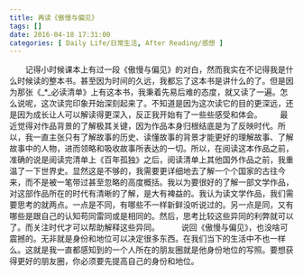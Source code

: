 ```yaml
---
title: 再读《傲慢与偏见》
tags: []
date: 2016-04-18 17:31:00
categories: [ Daily Life/日常生活, After Reading/感想 ]
---
```


　　记得小时候课本上有过一段《傲慢与偏见》的对白，然而我实在不记得我是什么时候读的整本书。甚至因为时间的久远，我都忘了这本书是讲什么的了。但是因为那张《_*_必读清单》上有这本书，我秉着先易后难的态度，就又读了一遍。怎么说呢，这次读完印象开始深刻起来了。不知道是因为这次读它的目的更深远，还是因为成长让人可以解读得更深入，反正我开始有了一些些感受和体会。
　　最近觉得对作品背景的了解极其关键，因为作品本身归根结底是为了反映时代。所以，我一直主张只有了解故事的历史、读懂故事的背景才能更好的理解故事、了解故事中的人物，进而领略和吸收故事所表达的一切。所以，在阅读这本作品之前，准确的说是阅读完清单上《百年孤独》之后，阅读清单上其他国外作品之前，我重温了一下世界史。显然这是不够的，我需要更详细地去了解一个个国家的古往今来，而不是被一笔带过甚至忽略的高度概括。我以为要很好的了解一部文学作品，对这部作品所在的时代有清晰的了解，是大有裨益的。我认为读文学作品，我们需要思考的就两点。一点是不同，有哪些不一样新鲜没听说过的。另一点是同，又有哪些是跟自己的认知苟同雷同或是相同的。然后，思考比较这些异同的利弊就可以了。而关注时代才可以帮助解释这些异同。　
　　说回《傲慢与偏见》，也没啥可震撼的。无非就是身份和地位可以决定很多东西。在我们当下的生活中不也一样么。这就是我一直都感知到的一个人所在的朋友圈就是他身份地位的写照。要想获得更好的朋友圈，你必须要先提高自己的身份和地位。